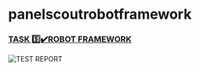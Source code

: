 # panelscoutrobotframework

### <ins>TASK 5️⃣✔️ROBOT FRAMEWORK<ins>



![TEST REPORT](https://github.com/AgataSzafranek/panelscoutrobotframework/assets/142822653/3529fc7f-d0db-4d48-99a7-9e64952b076c)
